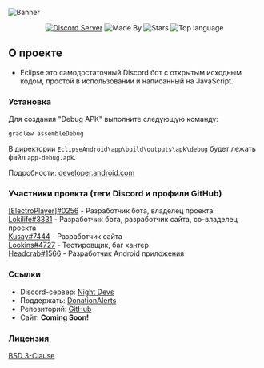 ![Banner](https://cdn.discordapp.com/attachments/770009593131827300/887699952896200754/banner.png)

<p align="center">
    <a href="https://discord.gg/PHuvYMrvdr">
	<img alt="Discord Server" src="https://img.shields.io/discord/769184583123730432?color=7289da&logo=discord&logoColor=white"></a>
    <img alt="Made By" src="https://img.shields.io/badge/made%20by-NightDevs-blue.svg" >
    <img alt="Stars" src="https://img.shields.io/github/stars/Night-Devs/EclipseAndroid.svg?style=flat">
    <img alt="Top language" src="https://img.shields.io/github/languages/top/Night-Devs/EclipseAndroid.svg">
</p>

## О проекте
- Eclipse это самодостаточный Discord бот с открытым исходным кодом, простой в использовании и написанный на JavaScript.

### Установка
Для создания "Debug APK" выполните следующую команду: 
```
gradlew assembleDebug
```
В директории `EclipseAndroid\app\build\outputs\apk\debug` будет лежать файл `app-debug.apk`.

Подробности: [developer.android.com](https://developer.android.com/studio/build/building-cmdline)

### Участники проекта (теги Discord и профили GitHub)
[\[ElectroPlayer\]#0256](https://github.com/Elektroplayer) - Разработчик бота, владелец проекта<br>
[Lokilife#3331](https://github.com/Lokilife) - Разработчик бота, разработчик сайта, со-владелец проекта<br>
[Kusay#7444](https://github.com/Kasefuchs) - Разработчик сайта<br>
[Lookins#4727](https://github.com/Lookins01) - Тестировщик, баг хантер<br>
[Headcrab#1566](https://github.com/HeadcrabJ) - Разработчик Android приложения<br>

### Ссылки
- Discord-сервер: [Night Devs](https://discord.gg/PHuvYMrvdr)
- Поддержать: [DonationAlerts](https://www.donationalerts.com/r/electroplayer)
- Репозиторий: [GitHub](https://github.com/Night-Devs/EclipseBot)
- Сайт: **Coming Soon!**

### Лицензия
[BSD 3-Clause](LICENSE)
